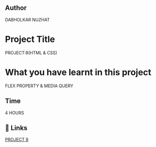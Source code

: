  ## Author 
 DABHOLKAR NUZHAT 
 
# Project Title

PROJECT:8(HTML & CSS)

 # What you have learnt in this project
FLEX PROPERTY & MEDIA QUERY 


## Time
  4 HOURS 

## 🔗 Links
[PROJECT 8 ](https://project8a.netlify.app/)
